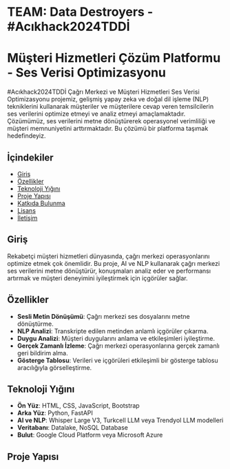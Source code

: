 # TEAM: Data Destroyers - #Acıkhack2024TDDİ

# Müşteri Hizmetleri Çözüm Platformu - Ses Verisi Optimizasyonu
#Acıkhack2024TDDİ
Çağrı Merkezi ve Müşteri Hizmetleri Ses Verisi Optimizasyonu projemiz, gelişmiş yapay zeka ve doğal dil işleme (NLP) tekniklerini kullanarak müşteriler ve müşterilere cevap veren temsilcilerin ses verilerini optimize etmeyi ve analiz etmeyi amaçlamaktadır. Çözümümüz, ses verilerini metne dönüştürerek operasyonel verimliliği ve müşteri memnuniyetini arttırmaktadır. Bu çözümü bir platforma taşımak hedefindeyiz.

## İçindekiler

- [Giriş](#giriş)
- [Özellikler](#özellikler)
- [Teknoloji Yığını](#teknoloji-yığını)
- [Proje Yapısı](#proje-yapısı)
- [Katkıda Bulunma](#katkıda-bulunma)
- [Lisans](#lisans)
- [İletişim](#iletişim)

## Giriş

Rekabetçi müşteri hizmetleri dünyasında, çağrı merkezi operasyonlarını optimize etmek çok önemlidir. Bu proje, AI ve NLP kullanarak çağrı merkezi ses verilerini metne dönüştürür, konuşmaları analiz eder ve performansı artırmak ve müşteri deneyimini iyileştirmek için içgörüler sağlar.

## Özellikler

- **Sesli Metin Dönüşümü**: Çağrı merkezi ses dosyalarını metne dönüştürme.
- **NLP Analizi**: Transkripte edilen metinden anlamlı içgörüler çıkarma.
- **Duygu Analizi**: Müşteri duygularını anlama ve etkileşimleri iyileştirme.
- **Gerçek Zamanlı İzleme**: Çağrı merkezi operasyonlarına gerçek zamanlı geri bildirim alma.
- **Gösterge Tablosu**: Verileri ve içgörüleri etkileşimli bir gösterge tablosu aracılığıyla görselleştirme.

## Teknoloji Yığını

- **Ön Yüz**: HTML, CSS, JavaScript, Bootstrap
- **Arka Yüz**: Python, FastAPI
- **AI ve NLP**: Whisper Large V3, Turkcell LLM veya Trendyol LLM modelleri
- **Veritabanı**: Datalake, NoSQL Database
- **Bulut**: Google Cloud Platform veya Microsoft Azure

## Proje Yapısı

